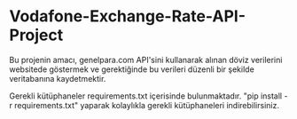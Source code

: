 # Vodafone-Exchange-Rate-API-Project
 Bu projenin amacı, genelpara.com API'sini kullanarak alınan döviz verilerini websitede göstermek ve gerektiğinde bu verileri düzenli bir şekilde veritabanına kaydetmektir.
 
 Gerekli kütüphaneler requirements.txt içerisinde bulunmaktadır. "pip install -r requirements.txt" yaparak kolaylıkla gerekli kütüphaneleri indirebilirsiniz.

